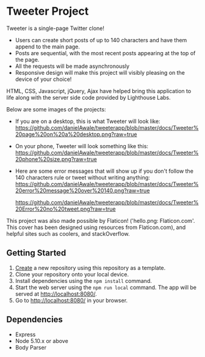 # Tweeter Project

Tweeter is a single-page Twitter clone!

- Users can create short posts of up to 140 characters and have them append to the main page.
- Posts are sequential, with the most recent posts appearing at the top of the page.
- All the requests will be made asynchronously
- Responsive design will make this project will visibly pleasing on the device of your choice!

HTML, CSS, Javascript, jQuery, Ajax have helped bring this application to life along with the server side code provided by Lighthouse Labs.

Below are some images of the projects:

- If you are on a desktop, this is what Tweeter will look like:
  https://github.com/danielAwale/tweeterapp/blob/master/docs/Tweeter%20page%20on%20a%20desktop.png?raw=true

- On your phone, Tweeter will look something like this:
  https://github.com/danielAwale/tweeterapp/blob/master/docs/Tweeter%20phone%20size.png?raw=true

- Here are some error messages that will show up if you don't follow the 140 characters rule or tweet without writing anything:
  https://github.com/danielAwale/tweeterapp/blob/master/docs/Tweeter%20error%20message%20over%20140.png?raw=true

  https://github.com/danielAwale/tweeterapp/blob/master/docs/Tweeter%20Error%20no%20tweet.png?raw=true

This project was also made possible by Flaticon! ('hello.png: Flaticon.com'. This cover has been designed using resources from Flaticon.com), and helpful sites such as coolers, and stackOverflow.

## Getting Started

1. [Create](https://docs.github.com/en/repositories/creating-and-managing-repositories/creating-a-repository-from-a-template) a new repository using this repository as a template.
2. Clone your repository onto your local device.
3. Install dependencies using the `npm install` command.
4. Start the web server using the `npm run local` command. The app will be served at <http://localhost:8080/>.
5. Go to <http://localhost:8080/> in your browser.

## Dependencies

- Express
- Node 5.10.x or above
- Body Parser
